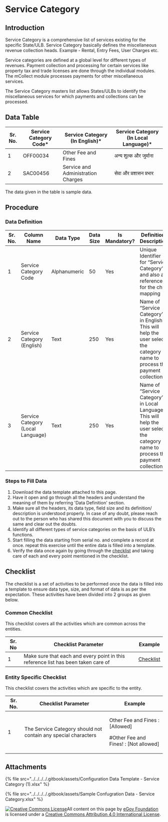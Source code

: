 # Service Category

## Introduction <a href="#introduction" id="introduction"></a>

Service Category is a comprehensive list of services existing for the specific State/ULB. Service Category basically defines the miscellaneous revenue collection heads. Example - Rental, Entry Fees, User Charges etc.

Service categories are defined at a global level for different types of revenues. Payment collection and processing for certain services like property tax and trade licenses are done through the individual modules. The mCollect module processes payments for other miscellaneous services.

The Service Category masters list allows States/ULBs to identify the miscellaneous services for which payments and collections can be processed.

## Data Table <a href="#data-table" id="data-table"></a>

| Sr. No. | Service Category Code\* | Service Category (In English)\*    | Service Category (In Local Language)\* |
| ------- | ----------------------- | ---------------------------------- | -------------------------------------- |
| 1       | OFF00034                | Other Fee and Fines                | अन्य शुल्क और जुर्माना                 |
| 2       | SAC00456                | Service and Administration Charges | सेवा और प्रशासन प्रभार                 |

The data given in the table is sample data.

## Procedure <a href="#procedure" id="procedure"></a>

### Data Definition <a href="#data-definition" id="data-definition"></a>

| Sr. No. | Column Name                       | Data Type    | Data Size | Is Mandatory? | Definition/ Description                                                                                                          |
| ------- | --------------------------------- | ------------ | --------- | ------------- | -------------------------------------------------------------------------------------------------------------------------------- |
| 1       | Service Category Code             | Alphanumeric | 50        | Yes           | Unique Identifier for “Service Category” and also a reference for the child mapping                                              |
| 2       | Service Category (English)        | Text         | 250       | Yes           | Name of “Service Category” in English. This will help the user select the category name to process the payment collection        |
| 3       | Service Category (Local Language) | Text         | 250       | Yes           | Name of “Service Category” in Local Language. This will help the user select the category name to process the payment collection |

### Steps to Fill Data <a href="#steps-to-fill-data" id="steps-to-fill-data"></a>

1. Download the data template attached to this page.
2. Have it open and go through all the headers and understand the meaning of them by referring 'Data Definition' section.
3. Make sure all the headers, its data type, field size and its definition/ description is understood properly. In case of any doubt, please reach out to the person who has shared this document with you to discuss the same and clear out the doubts.
4. Identify all different types of service categories on the basis of ULB’s functions.
5. Start filling the data starting from serial no. and complete a record at once. repeat this exercise until the entire data is filled into a template.
6. Verify the data once again by going through the [checklist](https://docs.digit.org/configure-digit/configuring-master-data-templates/module-setup/common-config/checklist) and taking care of each and every point mentioned in the checklist.

## Checklist <a href="#checklist" id="checklist"></a>

The checklist is a set of activities to be performed once the data is filled into a template to ensure data type, size, and format of data is as per the expectation. These activities have been divided into 2 groups as given below.

### Common Checklist <a href="#common-checklist" id="common-checklist"></a>

This checklist covers all the activities which are common across the entities.

| Sr. No | Checklist Parameter                                                               | Example                                                                                                                      |
| ------ | --------------------------------------------------------------------------------- | ---------------------------------------------------------------------------------------------------------------------------- |
| 1      | Make sure that each and every point in this reference list has been taken care of | ​[Checklist](https://docs.digit.org/configure-digit/configuring-master-data-templates/module-setup/common-config/checklist)​ |

### Entity Specific Checklist <a href="#entity-specific-checklist" id="entity-specific-checklist"></a>

This checklist covers the activities which are specific to the entity.

| Sr. No. | Checklist Parameter                                            | Example                                                                            |
| ------- | -------------------------------------------------------------- | ---------------------------------------------------------------------------------- |
| 1       | The Service Category should not contain any special characters | <p>Other Fee and Fines : [Allowed]</p><p>#Other Fee and Fines! : [Not allowed]</p> |

## Attachments <a href="#attachments" id="attachments"></a>

{% file src="../../../../.gitbook/assets/Configuration Data Template - Service Category (1).xlsx" %}

{% file src="../../../../.gitbook/assets/Sample Confugration Data - Service Category.xlsx" %}

[![Creative Commons License](https://i.creativecommons.org/l/by/4.0/80x15.png)](http://creativecommons.org/licenses/by/4.0/)All content on this page by [eGov Foundation ](https://egov.org.in/)is licensed under a [Creative Commons Attribution 4.0 International License](http://creativecommons.org/licenses/by/4.0/).

